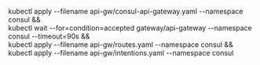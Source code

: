 kubectl apply --filename api-gw/consul-api-gateway.yaml --namespace consul && \
kubectl wait --for=condition=accepted gateway/api-gateway --namespace consul --timeout=90s && \
kubectl apply --filename api-gw/routes.yaml --namespace consul && \
kubectl apply --filename api-gw/intentions.yaml --namespace consul
